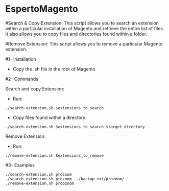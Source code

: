 # EspertoMagento

#Search & Copy Extension:
This script allows you to search an extension within a particular installation of Magento and retrieve the entire list of files. It also allows you to copy files and directories found within a folder.

#Remove Extension:
This script allows you to remove a particular Magento extension.

#1- Installation
- Copy the .sh file in the root of Magento
 
#2- Commands

Search and copy Extension:
- Run:
```
./search-extension.sh $extensions_to_search
```
- Copy files found within a directory:
```
./search-extension.sh $extensions_to_search $target_directory
```

Remove Extension:

- Run:
```
./remove-extension.sh $extensions_to_remove
```

#3- Examples
```
./search-extension.sh prozoom
./search-extension.sh prozoom ../backup_ext/prozoom/
./remove-extension.sh proozoom
```

